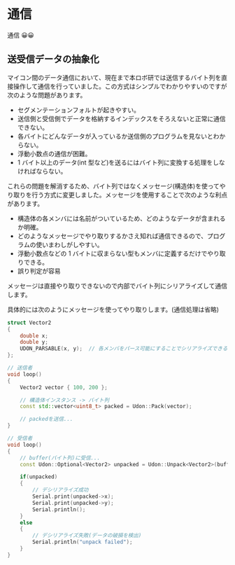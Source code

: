 # 通信

通信 😀😀

## 送受信データの抽象化

マイコン間のデータ通信において、現在まで本ロボ研では送信するバイト列を直接操作して通信を行っていました。この方式はシンプルでわかりやすいのですが次のような問題があります。

- セグメンテーションフォルトが起きやすい。
- 送信側と受信側でデータを格納するインデックスをそろえないと正常に通信できない。
- 各バイトにどんなデータが入っているか送信側のプログラムを見ないとわからない。
- 浮動小数点の通信が困難。
- 1 バイト以上のデータ(int 型など)を送るにはバイト列に変換する処理をしなければならない。

これらの問題を解消するため、バイト列ではなくメッセージ(構造体)を使ってやり取りを行う方式に変更しました。メッセージを使用することで次のような利点があります。

- 構造体の各メンバには名前がついているため、どのようなデータが含まれるか明確。
- どのようなメッセージでやり取りするかさえ知れば通信できるので、プログラムの使いまわしがしやすい。
- 浮動小数点などの 1 バイトに収まらない型もメンバに定義するだけでやり取りできる。
- 誤り判定が容易

メッセージは直接やり取りできないので内部でバイト列にシリアライズして通信します。

具体的には次のようにメッセージを使ってやり取りします。(通信処理は省略)

```cpp
struct Vector2
{
    double x;
    double y;
    UDON_PARSABLE(x, y);  // 各メンバをパース可能にすることでシリアライズできるようになります。
};
```

```cpp
// 送信者
void loop()
{
    Vector2 vector { 100, 200 };

    // 構造体インスタンス -> バイト列
    const std::vector<uint8_t> packed = Udon::Pack(vector);

    // packedを送信...
}

// 受信者
void loop()
{
    // buffer(バイト列)に受信...
    const Udon::Optional<Vector2> unpacked = Udon::Unpack<Vector2>(buffer);

    if(unpacked)
    {
        // デシリアライズ成功
        Serial.print(unpacked->x);
        Serial.print(unpacked->y);
        Serial.println();
    }
    else
    {
        // デシリアライズ失敗(データの破損を検出)
        Serial.println("unpack failed");
    }
}
```
